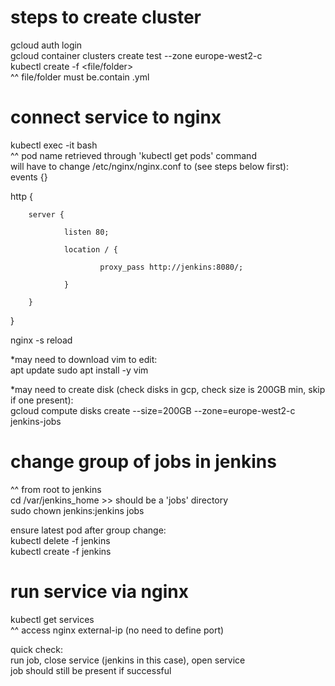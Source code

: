 # steps to create cluster
gcloud auth login  
gcloud container clusters create test --zone europe-west2-c  
kubectl create -f <file/folder>  
^^ file/folder must be.contain .yml

# connect service to nginx
kubectl exec -it <pod name> bash  
^^ pod name retrieved through 'kubectl get pods' command  
will have to change /etc/nginx/nginx.conf to (see steps below first):  
events {}

http {

        server {
        
                listen 80;
                
                location / {
                
                        proxy_pass http://jenkins:8080/;

                }

        } 
}  

nginx -s reload

*may need to download vim to edit:  
apt update
sudo apt install -y vim

*may need to create disk (check disks in gcp, check size is 200GB min, skip if one present):  
gcloud compute disks create --size=200GB --zone=europe-west2-c jenkins-jobs

# change group of jobs in jenkins
^^ from root to jenkins  
cd /var/jenkins_home >> should be a 'jobs' directory  
sudo chown jenkins:jenkins jobs  

ensure latest pod after group change:  
kubectl delete -f jenkins  
kubectl create -f jenkins  

# run service via nginx
kubectl get services  
^^ access  nginx external-ip (no need to define port)  

quick check:  
run job, close service (jenkins in this case), open service  
job should still be present if successful
